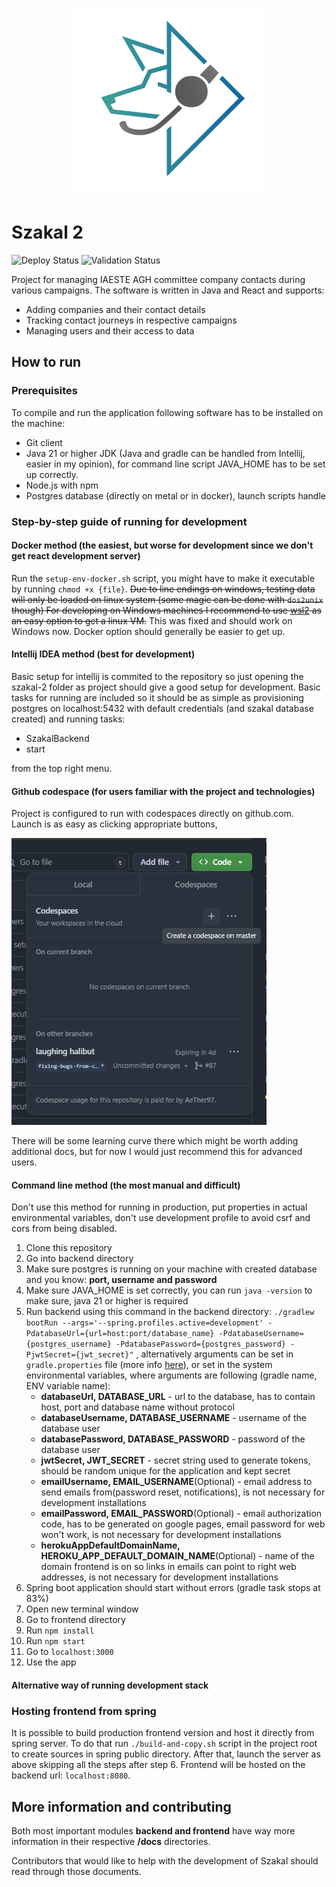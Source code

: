 <p align="center">
<img src="/frontend/public/szakal_logo.svg" width="300">
</p>

# Szakal 2

![Deploy Status](https://github.com/AeTher97/szakal-2/actions/workflows/main.yml/badge.svg)
![Validation Status](https://github.com/AeTher97/szakal-2/actions/workflows/branch-validation.yml/badge.svg?branch=master)

Project for managing IAESTE AGH committee company contacts
during various campaigns. The software is written in Java and React  and supports:

* Adding companies and their contact details
* Tracking contact journeys in respective campaigns
* Managing users and their access to data

## How to run
### Prerequisites 
To compile and run the application following software has to be installed on the machine:
* Git client
* Java 21 or higher JDK (Java and gradle can be handled from Intellij, easier in my opinion), for command line script
  JAVA_HOME has to be set up correctly.
* Node.js with npm
* Postgres database (directly on metal or in docker), launch scripts handle

### Step-by-step guide of running for development

#### Docker method (the easiest, but worse for development since we don't get react development server)

Run the `setup-env-docker.sh` script, you might have to make it executable by running
`chmod +x {file}`. ~~Due to line endings on windows, testing
data will only be loaded on linux system (some magic can be done with `dos2unix` though)
For developing on Windows machines I recommend to use [wsl2](https://learn.microsoft.com/en-us/windows/wsl/install)
as an easy option to get a linux VM.~~  This was fixed and should
work on Windows now. Docker option should generally be easier to get up.

#### Intellij IDEA method (best for development)

Basic setup for intellij is commited to the repository so just opening the szakal-2 folder as project should give a good
setup for development. Basic tasks for running are included so it should be as simple as provisioning postgres
on localhost:5432 with default credentials (and szakal database created) and running tasks:

* SzakalBackend
* start

from the top right menu.

#### Github codespace (for users familiar with the project and technologies)

Project is configured to run with codespaces directly on github.com. Launch is as easy as clicking appropriate buttons,

![Launching Codespace](./docs/codespaces-example.png)

There will be some learning curve there which might be worth adding additional docs, but for now I would just recommend
this for advanced users.

#### Command line method (the most manual and difficult)
Don't use this method for running in production, put properties in actual environmental variables, don't use development profile to avoid csrf and cors from being disabled.
1. Clone this repository
2. Go into backend directory
3. Make sure postgres is running on your machine with created database and you know: **port, username and password**
4. Make sure JAVA_HOME is set correctly, you can run `java -version` to make sure, java 21 or higher is required
5. Run backend using this command in the backend directory: `./gradlew bootRun --args='--spring.profiles.active=development' -PdatabaseUrl={url=host:port/database_name} -PdatabaseUsername={postgres_username} -PdatabasePassword={postgres_password} -PjwtSecret={jwt_secret}"`
, alternatively arguments can be set in `gradle.properties` file (more info [here](https://docs.gradle.org/current/userguide/build_environment.html#sec:project_properties)), or set in the system environmental variables, where arguments are following (gradle name, ENV variable name):
   * **databaseUrl, DATABASE_URL** - url to the database, has to contain host, port and database name without protocol 
   * **databaseUsername, DATABASE_USERNAME** - username of the database user
   * **databasePassword, DATABASE_PASSWORD** - password of the database user
   * **jwtSecret, JWT_SECRET** - secret string used to generate tokens, should be random unique for the application and kept secret
   * **emailUsername, EMAIL_USERNAME**(Optional) - email address to send emails from(password reset, notifications), is not necessary for development installations
   * **emailPassword, EMAIL_PASSWORD**(Optional) - email authorization code, has to be generated on google pages, email password for web won't work, is not necessary for development installations
   * **herokuAppDefaultDomainName, HEROKU_APP_DEFAULT_DOMAIN_NAME**(Optional) - name of the domain frontend is on so links in emails can point to right web addresses,  is not necessary for development installations
6. Spring boot application should start without errors (gradle task stops at 83%)
7. Open new terminal window
8. Go to frontend directory
9. Run `npm install`
10. Run `npm start`
11. Go to `localhost:3000`
12. Use the app

#### Alternative way of running development stack



### Hosting frontend from spring
It is possible to build production frontend version and host it directly from spring server.
To do that run `./build-and-copy.sh` script in the project root to create sources in spring public directory. After that, launch the server as above skipping all the steps after step 6.
Frontend will be hosted on the backend url: `localhost:8080`.

## More information and contributing
Both most important modules **backend and frontend** have way more information in their respective **/docs** directories. 

Contributors that would like to help with the development of Szakal should read through those documents.
